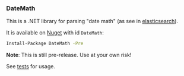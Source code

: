 ### DateMath

This is a .NET library for parsing "date math" (as see in [elasticsearch](https://www.elastic.co/guide/en/elasticsearch/reference/current/common-options.html#date-math)).

It is available on [Nuget](https://www.nuget.org/packages/DateMath) with id `DateMath`:

```bash
Install-Package DateMath -Pre
```

**Note**: This is still pre-release.  Use at your own risk!

See [tests](https://github.com/dalenewman/DateMath/blob/master/src/Testing/All.cs) for usage.